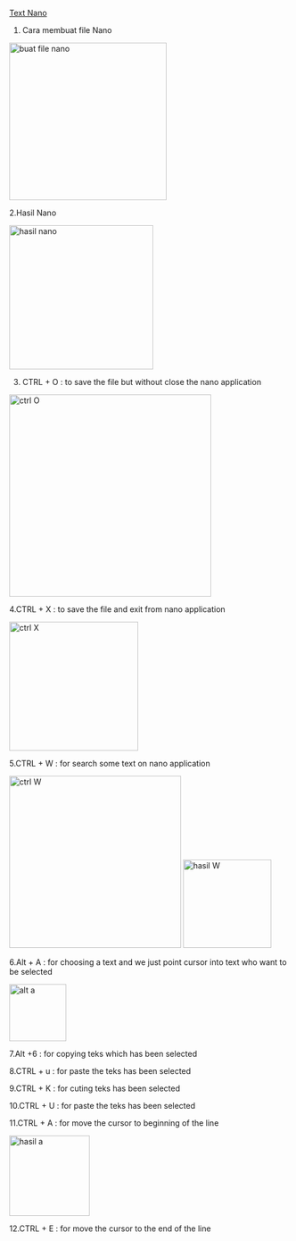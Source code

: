 [Text Nano](nano)

1. Cara membuat file Nano


<img width="282" alt="buat file nano" src="https://user-images.githubusercontent.com/62433171/149636797-3ab48d1b-3394-4152-9013-f40e8784d22b.png">


2.Hasil Nano


<img width="258" alt="hasil nano" src="https://user-images.githubusercontent.com/62433171/149637026-3c8ddd19-c2df-44e4-8cab-a6e260a2b9c7.png">


3. CTRL + O : to save the file but without close the nano application


<img width="362" alt="ctrl O" src="https://user-images.githubusercontent.com/62433171/149637079-0754c986-13b1-405c-a960-ac6fbd9c13f1.png">


4.CTRL + X : to save the file and exit from nano application


<img width="231" alt="ctrl X" src="https://user-images.githubusercontent.com/62433171/149637137-608845e3-59e1-4002-92db-d3170e15ab4d.png">


5.CTRL + W : for search some text on nano application


<img width="308" alt="ctrl W" src="https://user-images.githubusercontent.com/62433171/149637141-5a66a748-546d-4914-9463-317459b2db2a.png">


<img width="158" alt="hasil W" src="https://user-images.githubusercontent.com/62433171/149637227-f71b423d-2221-4875-85a4-33bcd867ad21.png">


6.Alt + A : for choosing a text and we just point cursor into text who want to be selected


<img width="102" alt="alt a" src="https://user-images.githubusercontent.com/62433171/149637160-7ce1c1a6-913b-48bf-8f85-b78298b9ae88.png">


7.Alt +6 : for copying teks which has been selected

8.CTRL + u :  for paste the teks has been selected 

9.CTRL + K :  for cuting teks has been selected

10.CTRL + U : for paste the teks has been selected

11.CTRL + A : for move the cursor to beginning of the line


<img width="144" alt="hasil a" src="https://user-images.githubusercontent.com/62433171/149637259-3c805f07-13a5-4ceb-be0b-c5436193779a.png">

12.CTRL + E : for move the cursor to the end of the line












